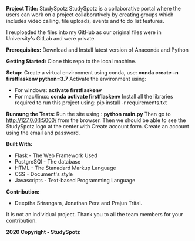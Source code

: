 **Project Title:** StudySpotz
StudySpotz is a collaborative portal where the users can work on a project collaboratively by creating groups which includes video calling, file uploads, events and to do list features.

I reuploaded the files into my GitHub as our original files were in University's GitLab and were private.

**Prerequisites:**
Download and Install latest version of Anaconda and Python 


**Getting Started:**
Clone this repo to the local machine.


**Setup:**
Create a virtual environment using conda, use: **conda create –n firstflaskenv python=3.7**
Activate the environment using: 
- For windows: **activate firstflaskenv**
- For mac/linux: **conda activate firstflaskenv**
Install all the libraries required to run this project using: pip install -r requirements.txt


**Runnung the Tests:**
Run the site using : **python main.py**
Then go to http://127.0.0.1:5000/ from the browser.
Then we should be able to see the StudySpotz logo at the center with Create account form.
Create an account using the email and password.


**Built With:**
- Flask - The Web Framework Used
- PostgreSQl - The database
- HTML - The Stanadard Markup Language
- CSS - Document's style
- Javascripts - Text-based Programming Language


**Contribution:**
- Deeptha Srirangam, Jonathan Perz and Prajun Trital.

It is not an individual project. Thank you to all the team members for your contribution.

**2020 Copyright - StudySpotz**

